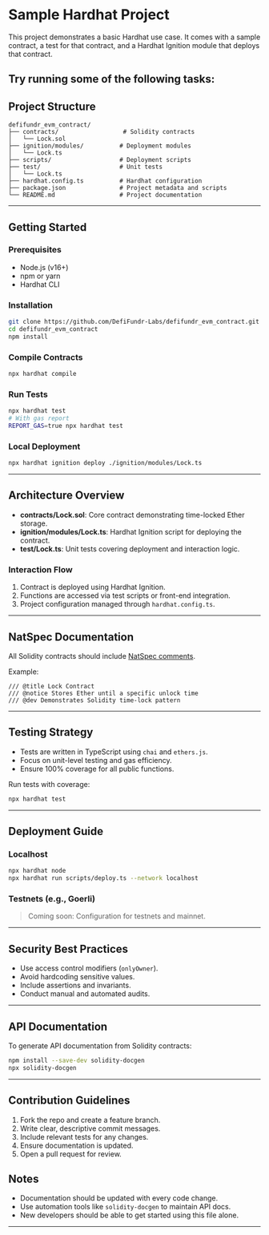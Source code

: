 # Sample Hardhat Project

This project demonstrates a basic Hardhat use case. It comes with a sample contract, a test for that contract, and a Hardhat Ignition module that deploys that contract.

## Try running some of the following tasks:

## Project Structure

```
defifundr_evm_contract/
├── contracts/                  # Solidity contracts
│   └── Lock.sol
├── ignition/modules/          # Deployment modules
│   └── Lock.ts
├── scripts/                   # Deployment scripts
├── test/                      # Unit tests
│   └── Lock.ts
├── hardhat.config.ts          # Hardhat configuration
├── package.json               # Project metadata and scripts
└── README.md                  # Project documentation
```

---

## Getting Started

### Prerequisites

- Node.js (v16+)
- npm or yarn
- Hardhat CLI

### Installation

```bash
git clone https://github.com/DefiFundr-Labs/defifundr_evm_contract.git
cd defifundr_evm_contract
npm install
```

### Compile Contracts

```bash
npx hardhat compile
```

### Run Tests

```bash
npx hardhat test
# With gas report
REPORT_GAS=true npx hardhat test
```

### Local Deployment

```bash
npx hardhat ignition deploy ./ignition/modules/Lock.ts
```

---

## Architecture Overview

- **contracts/Lock.sol**: Core contract demonstrating time-locked Ether storage.
- **ignition/modules/Lock.ts**: Hardhat Ignition script for deploying the contract.
- **test/Lock.ts**: Unit tests covering deployment and interaction logic.

### Interaction Flow

1. Contract is deployed using Hardhat Ignition.
2. Functions are accessed via test scripts or front-end integration.
3. Project configuration managed through `hardhat.config.ts`.

---

## NatSpec Documentation

All Solidity contracts should include [NatSpec comments](https://docs.soliditylang.org/en/latest/natspec-format.html).

Example:

```solidity
/// @title Lock Contract
/// @notice Stores Ether until a specific unlock time
/// @dev Demonstrates Solidity time-lock pattern
```

---

## Testing Strategy

- Tests are written in TypeScript using `chai` and `ethers.js`.
- Focus on unit-level testing and gas efficiency.
- Ensure 100% coverage for all public functions.

Run tests with coverage:

```bash
npx hardhat test
```

---

## Deployment Guide

### Localhost

```bash
npx hardhat node
npx hardhat run scripts/deploy.ts --network localhost
```

### Testnets (e.g., Goerli)

> Coming soon: Configuration for testnets and mainnet.

---

## Security Best Practices

- Use access control modifiers (`onlyOwner`).
- Avoid hardcoding sensitive values.
- Include assertions and invariants.
- Conduct manual and automated audits.

---

## API Documentation

To generate API documentation from Solidity contracts:

```bash
npm install --save-dev solidity-docgen
npx solidity-docgen
```

---

## Contribution Guidelines

1. Fork the repo and create a feature branch.
2. Write clear, descriptive commit messages.
3. Include relevant tests for any changes.
4. Ensure documentation is updated.
5. Open a pull request for review.

## Notes

- Documentation should be updated with every code change.
- Use automation tools like `solidity-docgen` to maintain API docs.
- New developers should be able to get started using this file alone.

---
